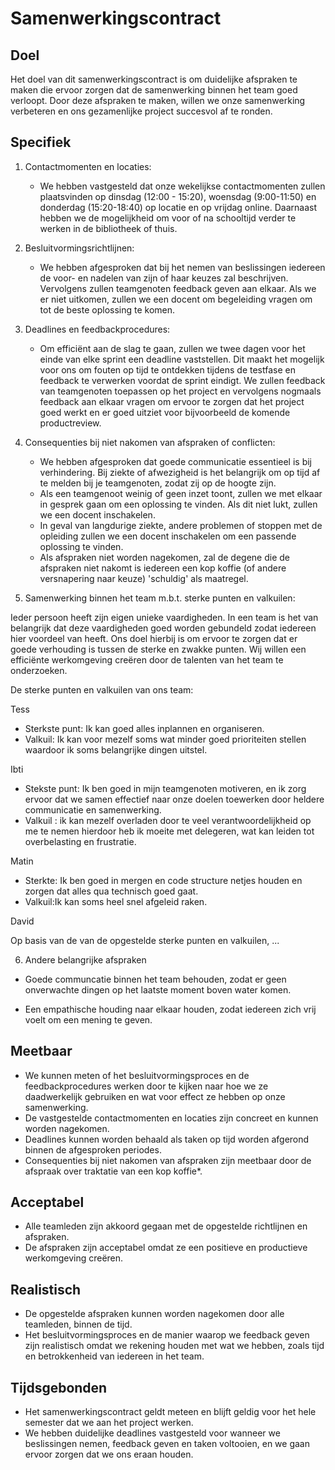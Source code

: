 # Samenwerkingscontract 

## Doel

Het doel van dit samenwerkingscontract is om duidelijke afspraken te maken die ervoor zorgen dat de samenwerking binnen het team goed verloopt. Door deze afspraken te maken, willen we onze samenwerking verbeteren en ons gezamenlijke project succesvol af te ronden.

## Specifiek
1. Contactmomenten en locaties:
   - We hebben vastgesteld dat onze wekelijkse contactmomenten zullen plaatsvinden op dinsdag (12:00 - 15:20), woensdag (9:00-11:50) en donderdag (15:20-18:40) op locatie en op vrijdag online. Daarnaast hebben we de mogelijkheid om voor of na schooltijd verder te werken in de bibliotheek of thuis.

2. Besluitvormingsrichtlijnen:
   - We hebben afgesproken dat bij het nemen van beslissingen iedereen de voor- en nadelen van zijn of haar keuzes zal beschrijven. Vervolgens zullen teamgenoten feedback geven aan elkaar. Als we er niet uitkomen, zullen we een docent om begeleiding vragen om tot de beste oplossing te komen.

3. Deadlines en feedbackprocedures:
   - Om efficiënt aan de slag te gaan, zullen we twee dagen voor het einde van elke sprint een deadline vaststellen. Dit maakt het mogelijk voor ons om fouten op tijd te ontdekken tijdens de testfase en feedback te verwerken voordat de sprint eindigt. We zullen feedback van teamgenoten toepassen op het project en vervolgens nogmaals feedback aan elkaar vragen om ervoor te zorgen dat het project goed werkt en er goed uitziet voor bijvoorbeeld de komende productreview.

4. Consequenties bij niet nakomen van afspraken of conflicten:
   - We hebben afgesproken dat goede communicatie essentieel is bij verhindering. Bij ziekte of afwezigheid is het belangrijk om op tijd af te melden bij je teamgenoten, zodat zij op de hoogte zijn.
   - Als een teamgenoot weinig of geen inzet toont, zullen we met elkaar in gesprek gaan om een oplossing te vinden. Als dit niet lukt, zullen we een docent inschakelen.
   - In geval van langdurige ziekte, andere problemen of stoppen met de opleiding zullen we een docent inschakelen om een passende oplossing te vinden.
   - Als afspraken niet worden nagekomen, zal de degene die de afspraken niet nakomt is iedereen een kop koffie (of andere versnapering naar keuze) 'schuldig' als maatregel.

5. Samenwerking binnen het team m.b.t. sterke punten en valkuilen:

Ieder persoon heeft zijn eigen unieke vaardigheden. In een team is het van belangrijk dat deze vaardigheden goed worden gebundeld zodat iedereen hier voordeel van heeft. Ons doel hierbij is om ervoor te zorgen dat er goede verhouding is tussen de sterke en zwakke punten. 
Wij willen een efficiënte werkomgeving creëren door de talenten van het team te onderzoeken. 

De sterke punten en valkuilen van ons team:

Tess
- Sterkste punt: Ik kan goed alles inplannen en organiseren.
-  Valkuil: Ik kan voor mezelf soms wat minder goed prioriteiten stellen waardoor ik soms belangrijke dingen uitstel.

Ibti
- Stekste punt: Ik ben goed in mijn teamgenoten motiveren, en ik zorg ervoor dat we samen effectief naar onze doelen    toewerken door heldere communicatie en samenwerking.
- Valkuil : ik kan mezelf overladen door te veel verantwoordelijkheid op me te nemen hierdoor heb ik moeite met delegeren, wat kan leiden tot overbelasting en frustratie.

Matin
- Sterkte: Ik ben goed in mergen en code structure netjes houden en zorgen dat alles qua technisch goed gaat.
- Valkuil:Ik kan soms heel snel afgeleid raken.

David

Op basis van de van de opgestelde sterke punten en valkuilen, ...  

6. Andere belangrijke afspraken

- Goede communcatie binnen het team behouden, zodat er geen onverwachte dingen op het laatste moment boven water komen.

- Een empathische houding naar elkaar houden, zodat iedereen zich vrij voelt om een mening te geven.

## Meetbaar

- We kunnen meten of het besluitvormingsproces en de feedbackprocedures werken door te kijken naar hoe we ze daadwerkelijk gebruiken en wat voor effect ze hebben op onze samenwerking.
- De vastgestelde contactmomenten en locaties zijn concreet en kunnen worden nagekomen.
- Deadlines kunnen worden behaald als taken op tijd worden afgerond binnen de afgesproken periodes.
- Consequenties bij niet nakomen van afspraken zijn meetbaar door de afspraak over traktatie van een kop koffie*.

## Acceptabel

- Alle teamleden zijn akkoord gegaan met de opgestelde richtlijnen en afspraken.
- De afspraken zijn acceptabel omdat ze een positieve en productieve werkomgeving creëren.

## Realistisch

- De opgestelde afspraken kunnen worden nagekomen door alle teamleden, binnen de tijd.
- Het besluitvormingsproces en de manier waarop we feedback geven zijn realistisch omdat we rekening houden met wat we hebben, zoals tijd en betrokkenheid van iedereen in het team.

## Tijdsgebonden

- Het samenwerkingscontract geldt meteen en blijft geldig voor het hele semester dat we aan het project werken.
- We hebben duidelijke deadlines vastgesteld voor wanneer we beslissingen nemen, feedback geven en taken voltooien, en we gaan ervoor zorgen dat we ons eraan houden. 

